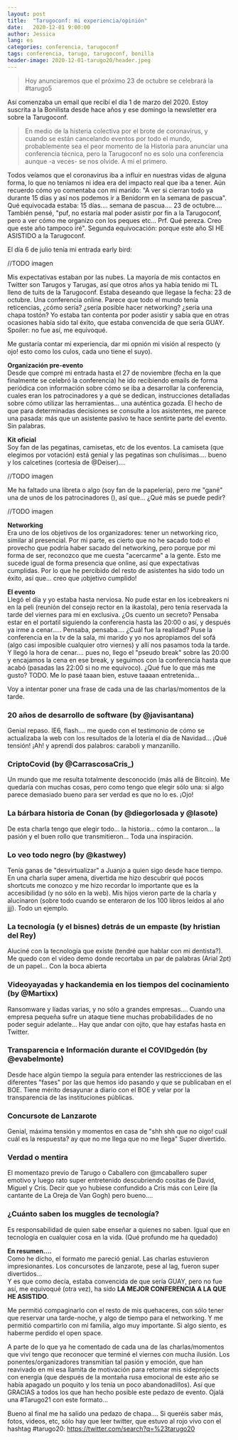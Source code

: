 ```yaml
---
layout: post
title:  "Tarugoconf: mi experiencia/opinión"
date:   2020-12-01 9:00:00
author: Jessica
lang: es
categories: conferencia, tarugoconf
tags: conferencia, tarugo, tarugoconf, bonilla
header-image: 2020-12-01-tarugo20/header.jpeg
---
```


> Hoy anunciaremos que el próximo 23 de octubre se celebrará la #tarugo5

Así comenzaba un email que recibí el día 1 de marzo del 2020. Estoy suscrita a la Bonilista desde hace años y ese domingo la newsletter era sobre la Tarugoconf.

> En medio de la histeria colectiva por el brote de coronavirus, y cuando se están cancelando eventos por todo el mundo, probablemente sea el peor momento de la Historia para anunciar una conferencia técnica, pero la Tarugoconf no es solo una conferencia aunque -a veces- se nos olvide. A mí el primero.

Todos veíamos que el coronavirus iba a influir en nuestras vidas de alguna forma, lo que no teníamos ni idea era del impacto real que iba a tener. 
Aún recuerdo cómo yo comentaba con mi marido: "A ver si cierran todo ya durante 15 días y así nos podemos ir a Benidorm en la semana de pascua". 
Qué equivocada estaba: 15 días.... semana de pascua.... 23 de octubre.... 
También pensé, "puf, no estaría mal poder asistir por fin a la Tarugoconf, pero a ver cómo me organizo con los peques etc... Prf. Qué pereza. Creo que este año tampoco iré". 
Segunda equivocación: porque este año SI HE ASISTIDO a la Tarugoconf.

El día 6 de julio tenía mi entrada early bird:

//TODO imagen

Mis expectativas estaban por las nubes. La mayoría de mis contactos en Twitter son Tarugos y Tarugas, así que otros años ya había tenido mi TL lleno de tuits de la Tarugoconf. Estaba deseando que llegase la fecha: 23 de octubre. Una conferencia online. Parece que todo el mundo tenía reticencias, ¿cómo sería? ¿sería posible hacer networking? ¿sería una chapa tostón? Yo estaba tan contenta por poder asistir y sabía que en otras ocasiones había sido tal éxito, que estaba convencida de que sería GUAY. Spoiler: no fue así, me equivoqué.

Me gustaría contar mi experiencia, dar mi opnión mi visión al respecto (y ojo! esto como los culos, cada uno tiene el suyo).

**Organización pre-evento**   
Desde que compré mi entrada hasta el 27 de noviembre (fecha en la que finalmente se celebró la conferencia) he ido recibiendo emails de forma periódica con información sobre cómo se iba a desarrollar la conferencia, cuales eran los patrocinadores y a qué se dedican, instrucciones detalladas sobre cómo utilizar las herramientas... una auténtica gozada.
El hecho de que para determinadas decisiones se consulte a los asistentes, me parece una pasada: más que un asistente pasivo te hace sentirte parte del evento. Sin palabras.

**Kit oficial**  
Soy fan de las pegatinas, camisetas, etc de los eventos. La camiseta (que elegimos por votación) está genial y las pegatinas son chulísimas.... bueno y los calcetines (cortesía de @Deiser)....

//TODO imagen

Me ha faltado una libreta o algo (soy fan de la papelería), pero me "gané" una de unos de los patrocinadores (), así que... ¿Qué más se puede pedir?

//TODO imagen

**Networking**  
Era uno de los objetivos de los organizadores: tener un networking rico, similar al presencial. Por mi parte, es cierto que no he sacado todo el provecho que podría haber sacado del networking, pero porque por mi forma de ser, reconozco que me cuesta "acercarme" a la gente. Esto me sucede igual de forma presencia que online, así que expectativas cumplidas. Por lo que he percibido del resto de asistentes ha sido todo un éxito, así que... creo que ¡objetivo cumplido!

**El evento**  
Llegó el día y yo estaba hasta nerviosa. No pude estar en los icebreakers ni en la peli (reunión del consejo rector en la ikastola), pero tenía reservada la tarde del viernes para mí en exclusiva. 
¿Os cuento un secreto? Pensaba estar en el portatil siguiendo la conferencia hasta las 20:00 o así, y después ya irme a cenar..... Pensaba, pensaba.... ¿Cuál fue la realidad? Puse la conferencia en la tv de la sala, mi marido y yo nos apropiamos del sofá (algo casi imposible cualquier otro viernes) y allí nos pasamos toda la tarde. Y llegó la hora de cenar.... pues no, llego el "pseudo break" sobre las 20:00 y encajamos la cena en ese break, y seguimos con la conferencia hasta que acabó (pasadas las 22:00 si no me equivoco).
¿Qué fue lo que más me gusto? TODO. Me lo pasé taaan bien, estuve taaaan entretenida...

Voy a intentar poner una frase de cada una de las charlas/momentos de la tarde.

### 20 años de desarrollo de software (by @javisantana)
Genial repaso. IE6, flash.... me quedo con el testimonio de cómo se actualizaba la web con los resultados de la lotería el día de Navidad... ¡Qué tensión! ¡Ah! y aprendí dos palabros: caraboli y manzanillo.

### CriptoCovid (by @CarrascosaCris_)
Un mundo que me resulta totalmente desconocido (más allá de Bitcoin). Me quedaría con muchas cosas, pero como tengo que elegir sólo una: si algo parece demasiado bueno para ser verdad es que no lo es. ¡Ojo!

### La bárbara historia de Conan (by @diegorlosada y @lasote)  
De esta charla tengo que elegir todo... la historia... cómo la contaron... la pasión y el buen rollo que transmitieron... Toda una inspiración.

### Lo veo todo negro (by @kastwey)
Tenía ganas de "desvirtualizar" a Juanjo a quien sigo desde hace tiempo. En una charla super amena, divertida me hizo descubrir qué pocos shortcuts me conozco y me hizo recordar lo importante que es la accesibilidad (y no sólo en la web). Mis hijos vieron parte de la charla y alucinaron (sobre todo cuando se enteraron de los 100 libros leídos al año jjj). Todo un ejemplo.

### La tecnología (y el bisnes) detrás de un empaste (by hristian del Rey)
Aluciné con la tecnología que existe (tendré que hablar con mi dentista?). Me quedo con el video demo donde recortaba un par de palabras (Arial 2pt) de un papel... Con la boca abierta

### Videoyayadas y hackandemia en los tiempos del cocinamiento (by @Martixx)
Ransomware y liadas varias, y no sólo a grandes empresas.... Cuando una empresa pequeña sufre un ataque tiene muchas probabilidades de no poder seguir adelante... Hay que andar con ojito, que hay estafas hasta en Twitter.

### Transparencia e Información durante el COVIDgedón (by @evabelmonte)
Desde hace algún tiempo la seguía para entender las restricciones de las diferentes "fases" por las que hemos ido pasando y que se publicaban en el BOE. Tiene mérito desayunar a diario con el BOE y velar por la transparencia de las instituciones públicas. 

### Concursote de Lanzarote
Genial, máxima tensión y momentos en casa de "shh shh que no oigo! cuál cuál es la respuesta? ay que no me llega que no me llega" Super divertido.

### Verdad o mentira
El momentazo previo de Tarugo o Caballero con @mcaballero super emotivo y luego rato super entretenido descubriendo cositas de David, Miguel y Cris. Decir que yo hubiese confundido a Cris más con Leire (la cantante de La Oreja de Van Gogh) pero bueno....

### ¿Cuánto saben los muggles de tecnología?  
Es responsabilidad de quien sabe enseñar a quienes no saben. Igual que en tecnología en cualquier cosa en la vida. (Qué profundo me ha quedado)


**En resumen....**  
Como he dicho, el formato me pareció genial. Las charlas estuvieron impresionantes. Los concursotes de lanzarote, pese al lag, fueron super divertidos...  
Y es que como decía, estaba convencida de que sería GUAY, pero no fue así, me equivoqué (otra vez), ha sido **LA MEJOR CONFERENCIA A LA QUE HE ASISTIDO**. 

Me permitió compaginarlo con el resto de mis quehaceres, con sólo tener que reservar una tarde-noche, y algo de tiempo para el networking. Y me permitió compartirlo con mi familia, algo muy importante. Si algo siento, es haberme perdido el open space.

A parte de lo que ya he comentado de cada una de las charlas/momentos que viví tengo que reconocer que terminé el viernes con mucha ilusión. Los ponentes/organizadores transmitían tal pasión y emoción, que han reavivado en mi esa llamita de motivación para retomar mis sideprojects con energía (que después de la montaña rusa emocional de este año se había apagado un poquito y los tenía un poco abandonadillos). 
Así que GRACIAS a todos los que han hecho posible este pedazo de evento. Ojalá una #Tarugo21 con este formato...


Bueno al final me ha salido una pedazo de chapa.... Si queréis saber más, fotos, videos, etc, sólo hay que leer twitter, que estuvo al rojo vivo con el hashtag #tarugo20: https://twitter.com/search?q=%23tarugo20

